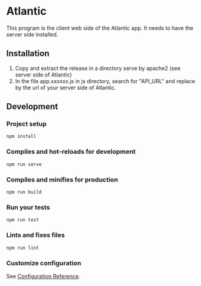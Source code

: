 # Atlantic

This program is the client web side of the Atlantic app. It needs to have the server side installed.

## Installation

1. Copy and extract the release in a directory serve by apache2 (see server side of Atlantic)
2. In the file app.xxxxxx.js in js directory, search for "API_URL" and replace by the url of your server side of Atlantic.

## Development

### Project setup
```
npm install
```

### Compiles and hot-reloads for development
```
npm run serve
```

### Compiles and minifies for production
```
npm run build
```

### Run your tests
```
npm run test
```

### Lints and fixes files
```
npm run lint
```

### Customize configuration
See [Configuration Reference](https://cli.vuejs.org/config/).
